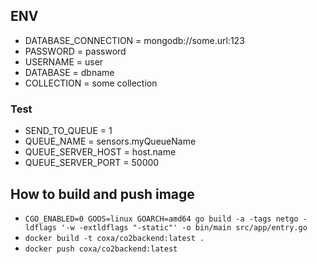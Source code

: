 ## ENV
* DATABASE_CONNECTION = mongodb://some.url:123
* PASSWORD = password
* USERNAME = user
* DATABASE = dbname
* COLLECTION = some collection
### Test
* SEND_TO_QUEUE = 1
* QUEUE_NAME = sensors.myQueueName
* QUEUE_SERVER_HOST = host.name
* QUEUE_SERVER_PORT = 50000
## How to build and push image
* ```CGO_ENABLED=0 GOOS=linux GOARCH=amd64 go build -a -tags netgo -ldflags '-w -extldflags "-static"' -o bin/main src/app/entry.go```
* ```docker build -t coxa/co2backend:latest .```
* ```docker push coxa/co2backend:latest``` 